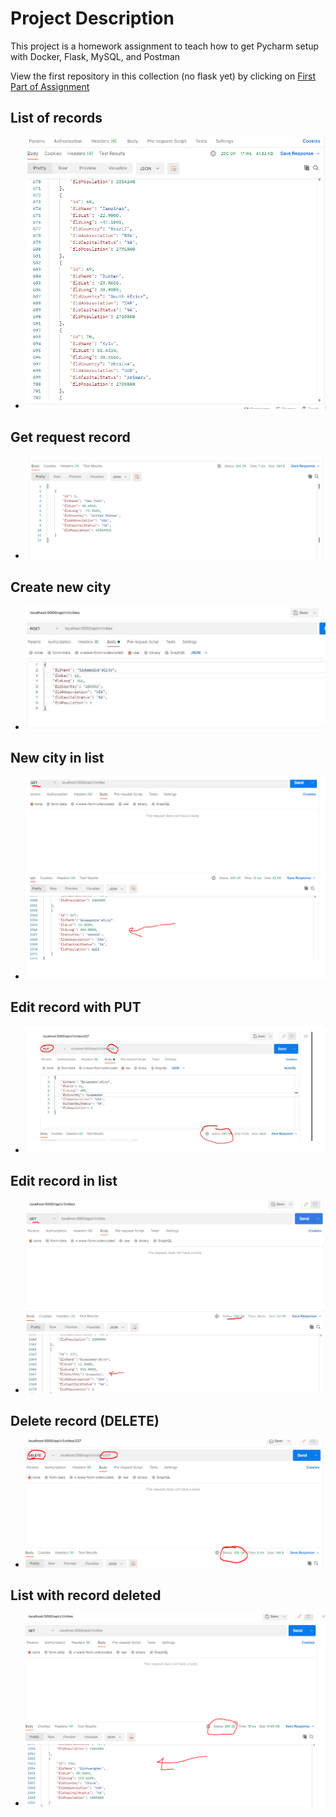 # Project Description
This project is a homework assignment to teach how to get Pycharm setup with Docker, Flask, MySQL, and Postman

View the first repository in this collection (no flask yet) by clicking on [First Part of Assignment](https://github.com/af428/PythonDockerFlaskPycharm)




## List of records
* ![list of records in postman](screenshots/postmanrecords.PNG)

## Get request record
* ![get request record in postman](screenshots/getrecord.PNG)

## Create new city
* ![new city created shown in postman](screenshots/createnewcity.jpg)

## New city in list
* ![show the new city in list](screenshots/newcitylisting.png)

## Edit record with PUT
* ![editing record with put postman screenshot](screenshots/editingput.png)

## Edit record in list
* ![editing a record in the list postman screenshot](screenshots/editedrecordlist.jpg)

## Delete record (DELETE)
* ![deleting a record with DELETE postman screenshot](screenshots/delete.PNG)

## List with record deleted
* ![deleted record not in listing postman screenshot](screenshots/recordeddelete.PNG)

